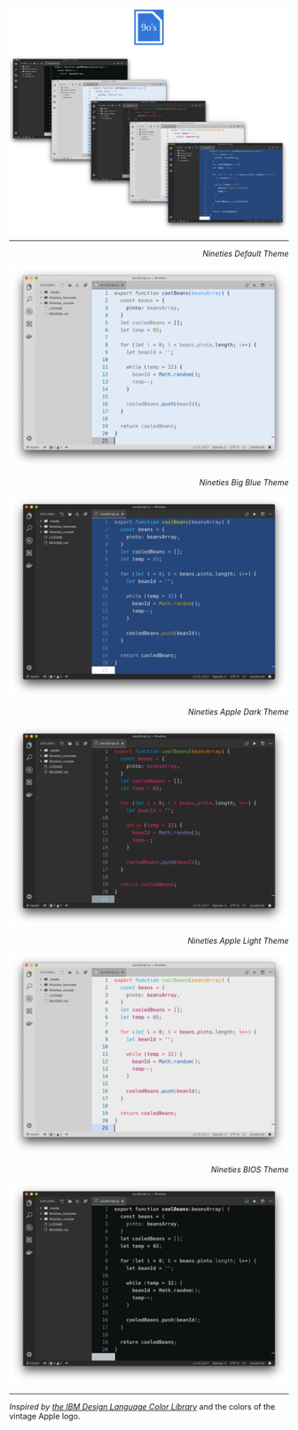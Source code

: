 ![](https://raw.githubusercontent.com/jaredgorski/Nineties/master/.media/Nineties_header-img.png)

---

*<p align="right">Nineties Default Theme</p>*
![Nineties Default Theme](https://raw.githubusercontent.com/jaredgorski/Nineties/master/.media/Nineties_default-preview.png)

*<p align="right">Nineties Big Blue Theme</p>*
![Nineties Big Blue Theme](https://raw.githubusercontent.com/jaredgorski/Nineties/master/.media/Nineties_big_blue-preview.png)

*<p align="right">Nineties Apple Dark Theme</p>*
![Nineties Apple Dark Theme](https://raw.githubusercontent.com/jaredgorski/Nineties/master/.media/Nineties_apple_dark-preview.png	)

*<p align="right">Nineties Apple Light Theme</p>*
![Nineties Apple Light Theme](https://raw.githubusercontent.com/jaredgorski/Nineties/master/.media/Nineties_apple_light-preview.png)

*<p align="right">Nineties BIOS Theme</p>*
![Nineties BIOS Theme](https://raw.githubusercontent.com/jaredgorski/Nineties/master/.media/Nineties_BIOS-preview.png)

---

*Inspired by [the IBM Design Language Color Library](https://www.ibm.com/design/language/resources/color-library/)* and the colors of the vintage Apple logo.
